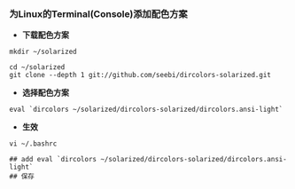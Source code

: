### 为Linux的Terminal(Console)添加配色方案

-   **下载配色方案**

```shell
mkdir ~/solarized

cd ~/solarized
git clone --depth 1 git://github.com/seebi/dircolors-solarized.git
```

-   **选择配色方案**

```shell
eval `dircolors ~/solarized/dircolors-solarized/dircolors.ansi-light`
```



-   **生效**

```shell
vi ~/.bashrc

## add eval `dircolors ~/solarized/dircolors-solarized/dircolors.ansi-light`
## 保存
```

